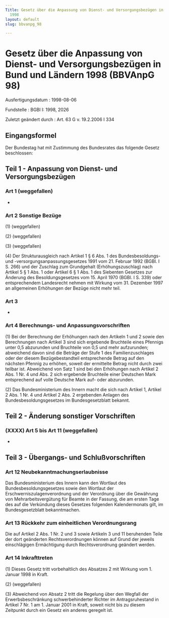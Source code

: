 ```yaml
---
Title: Gesetz über die Anpassung von Dienst- und Versorgungsbezügen in Bund und Ländern
  1998
layout: default
slug: bbvanpg_98

---
```


# Gesetz über die Anpassung von Dienst- und Versorgungsbezügen in Bund und Ländern 1998 (BBVAnpG 98)

Ausfertigungsdatum
:   1998-08-06

Fundstelle
:   BGBl I: 1998, 2026

Zuletzt geändert durch
:   Art. 63 G v. 19.2.2006 I 334


## Eingangsformel

Der Bundestag hat mit Zustimmung des Bundesrates das folgende Gesetz
beschlossen:


## Teil 1 - Anpassung von Dienst- und Versorgungsbezügen



### Art 1 (weggefallen)

-


### Art 2 Sonstige Bezüge

(1) (weggefallen)

(2) (weggefallen)

(3) (weggefallen)

(4) Der Strukturausgleich nach Artikel 1 § 6 Abs. 1 des
Bundesbesoldungs- und -versorgungsanpassungsgesetzes 1991 vom 21.
Februar 1992 (BGBl. I S. 266) und der Zuschlag zum Grundgehalt
(Erhöhungszuschlag) nach Artikel 5 § 1 Abs. 1 oder Artikel 6 § 1 Abs.
1 des Siebenten Gesetzes zur Änderung des Besoldungsgesetzes vom 15.
April 1970 (BGBl. I S. 339) oder entsprechendem Landesrecht nehmen mit
Wirkung vom 31. Dezember 1997 an allgemeinen Erhöhungen der Bezüge
nicht mehr teil.


### Art 3

-


### Art 4 Berechnungs- und Anpassungsvorschriften

(1) Bei der Berechnung der Erhöhungen nach den Artikeln 1 und 2 sowie
den Berechnungen nach Artikel 3 sind sich ergebende Bruchteile eines
Pfennigs unter 0,5 abzurunden und Bruchteile von 0,5 und mehr
aufzurunden; abweichend davon sind die Beträge der Stufe 1 des
Familienzuschlages oder der diesem Bezügebestandteil entsprechende
Betrag auf den nächsten Pfennig zu erhöhen, soweit der ermittelte
Betrag nicht durch zwei teilbar ist. Abweichend von Satz 1 sind bei
den Erhöhungen nach Artikel 2 Abs. 1 Nr. 4 und Abs. 2 sich ergebende
Bruchteile einer Deutschen Mark entsprechend auf volle Deutsche Mark
auf- oder abzurunden.

(2) Das Bundesministerium des Innern macht die sich nach Artikel 1,
Artikel 2 Abs. 1 Nr. 4 und Artikel 2 Abs. 2 ergebenden Anlagen des
Bundesbesoldungsgesetzes im Bundesgesetzblatt bekannt.


## Teil 2 - Änderung sonstiger Vorschriften



### (XXXX) Art 5 bis Art 11 (weggefallen)

-


## Teil 3 - Übergangs- und Schlußvorschriften



### Art 12 Neubekanntmachungserlaubnisse

Das Bundesministerium des Innern kann den Wortlaut des
Bundesbesoldungsgesetzes sowie den Wortlaut der
Erschwerniszulagenverordnung und der Verordnung über die Gewährung von
Mehrarbeitsvergütung für Beamte in der Fassung, die am ersten Tage des
auf die Verkündung dieses Gesetzes folgenden Kalendermonats gilt, im
Bundesgesetzblatt bekanntmachen.


### Art 13 Rückkehr zum einheitlichen Verordnungsrang

Die auf Artikel 2 Abs. 1 Nr. 2 und 3 sowie Artikeln 3 und 11
beruhenden Teile der dort geänderten Rechtsverordnungen können auf
Grund der jeweils einschlägigen Ermächtigung durch Rechtsverordnung
geändert werden.


### Art 14 Inkrafttreten

(1) Dieses Gesetz tritt vorbehaltlich des Absatzes 2 mit Wirkung vom
1\. Januar 1998 in Kraft.

(2) (weggefallen)

(3) Abweichend von Absatz 2 tritt die Regelung über den Wegfall der
Erwerbsbeschränkung schwerbehinderter Richter im Antragsruhestand in
Artikel 7 Nr. 1 am 1. Januar 2001 in Kraft, soweit nicht bis zu diesem
Zeitpunkt durch ein Gesetz ein anderes geregelt ist.

